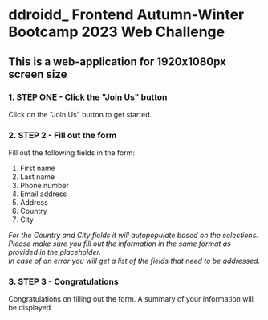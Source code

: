 # ddroidd_ Frontend Autumn-Winter Bootcamp 2023 Web Challenge
## This is a web-application for 1920x1080px screen size

### 1. STEP ONE - Click the "Join Us" button
Click on the "Join Us" button to get started.

### 2. STEP 2 - Fill out the form
Fill out the following fields in the form:
1. First name
2. Last name
3. Phone number
4. Email address
5. Address
6. Country
7. City

_For the Country and City fields it will autopopulate based on the selections._<br>
_Please make sure you fill out the information in the same format as provided in the placeholder._<br>
_In case of an error you will get a list of the fields that need to be addressed._

### 3. STEP 3 - Congratulations

Congratulations on filling out the form. A summary of your information will be displayed.
